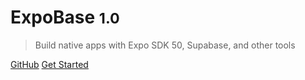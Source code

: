 <!-- _coverpage.md -->

# ExpoBase <small>1.0</small>

> Build native apps with Expo SDK 50, Supabase, and other tools

[GitHub](https://github.com/NSF107/ExpoBase/)
[Get Started](README.md#quick-start)
